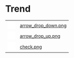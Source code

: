 # Trend

<table>
<tr><td><img src="baseline_trending_down_white_48dp.png" height="25" /></td><td><a href="baseline_trending_down_white_48dp.png" target="_blank">arrow_drop_down.png</a></td></tr>
<tr><td><img src="baseline_trending_flat_white_48dp.png" height="25" /></td><td><a href="baseline_trending_flat_white_48dp.png" target="_blank">arrow_drop_up.png</a></td></tr>
<tr><td><img src="baseline_trending_up_white_48dp.png" height="25" /></td><td><a href="baseline_trending_up_white_48dp.png="_blank">check.png</a></td></tr>
</table>
